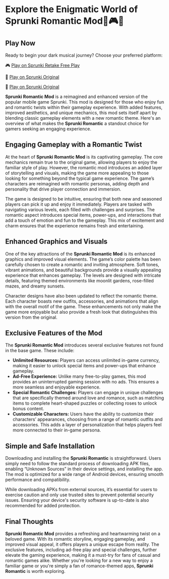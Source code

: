 # Explore the Enigmatic World of Sprunki Romantic Mod🌹🎮💖

## Play Now

Ready to begin your dark musical journey? Choose your preferred platform:

🎮 [Play on Sprunki Retake Free Play](https://sprunkipy.click)

🎵 [Play on Sprunki Original](https://sprunkipy.click/original.html)

🎹 [Play on Sprunki Original](https://sprunkipy.click/romantic.html)

**Sprunki Romantic Mod** is a reimagined and enhanced version of the popular mobile game Sprunki. This mod is designed for those who enjoy fun and romantic twists within their gameplay experience. With added features, improved aesthetics, and unique mechanics, this mod sets itself apart by blending classic gameplay elements with a new romantic theme. Here's an overview of what makes the **Sprunki Romantic** a standout choice for gamers seeking an engaging experience.

## Engaging Gameplay with a Romantic Twist

At the heart of **Sprunki Romantic Mod** is its captivating gameplay. The core mechanics remain true to the original game, allowing players to enjoy the familiar style of play. However, the romantic mod introduces an added layer of storytelling and visuals, making the game more appealing to those looking for something beyond the typical game experience. The game’s characters are reimagined with romantic personas, adding depth and personality that drive player connection and immersion.

The game is designed to be intuitive, ensuring that both new and seasoned players can pick it up and enjoy it immediately. Players are tasked with navigating various levels, each filled with challenges and surprises. The romantic aspect introduces special items, power-ups, and interactions that add a touch of emotion and fun to the gameplay. This mix of excitement and charm ensures that the experience remains fresh and entertaining.

## Enhanced Graphics and Visuals

One of the key attractions of the **Sprunki Romantic Mod** is its enhanced graphics and improved visual elements. The game’s color palette has been carefully chosen to create a romantic and inviting atmosphere. Soft tones, vibrant animations, and beautiful backgrounds provide a visually appealing experience that enhances gameplay. The levels are designed with intricate details, featuring themed environments like moonlit gardens, rose-filled mazes, and dreamy sunsets.

Character designs have also been updated to reflect the romantic theme. Each character boasts new outfits, accessories, and animations that align with the overall motif of the game. These enhancements not only make the game more enjoyable but also provide a fresh look that distinguishes this version from the original.

## Exclusive Features of the Mod

The **Sprunki Romantic Mod** introduces several exclusive features not found in the base game. These include:

- **Unlimited Resources:** Players can access unlimited in-game currency, making it easier to unlock special items and power-ups that enhance gameplay.
- **Ad-Free Experience:** Unlike many free-to-play games, this mod provides an uninterrupted gaming session with no ads. This ensures a more seamless and enjoyable experience.
- **Special Romantic Challenges:** Players can engage in unique challenges that are specifically themed around love and romance, such as matching items to complete heart-shaped puzzles or collecting roses to unlock bonus content.
- **Customizable Characters:** Users have the ability to customize their characters’ appearances, choosing from a range of romantic outfits and accessories. This adds a layer of personalization that helps players feel more connected to their in-game persona.

## Simple and Safe Installation

Downloading and installing the **Sprunki Romantic** is straightforward. Users simply need to follow the standard process of downloading APK files, enabling “Unknown Sources” in their device settings, and installing the app. The mod is optimized for a wide range of Android devices, ensuring smooth performance and compatibility.

While downloading APKs from external sources, it’s essential for users to exercise caution and only use trusted sites to prevent potential security issues. Ensuring your device's security software is up-to-date is also recommended for added protection.

## Final Thoughts

**Sprunki Romantic Mod** provides a refreshing and heartwarming twist on a beloved game. With its romantic storyline, engaging gameplay, and improved visual appeal, it offers players a unique escape from reality. The exclusive features, including ad-free play and special challenges, further elevate the gaming experience, making it a must-try for fans of casual and romantic games alike. Whether you're looking for a new way to enjoy a familiar game or you're simply a fan of romance-themed apps, **Sprunki Romantic** is worth exploring.
